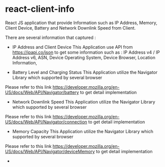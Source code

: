 # react-client-info
React JS application that provide Information such as IP Address, Memory, Client Device, Battery and Network Downlink Speed from Client.

There are several information that captured :

- IP Address and Client Device 
This Application use API from https://ipapi.co/json to get some information such as :
  IP Address v4 / IP Address v6, ASN, Device Operating System, Device Browser, Location Information,  

- Battery Level and Charging Status
This Application utilize the Navigator Library which supported by several browser

Please refer to this link https://developer.mozilla.org/en-US/docs/Web/API/Navigator/battery to get detail implementation

- Network Downlink Speed
This Application utilize the Navigator Library which supported by several browser

Please refer to this link https://developer.mozilla.org/en-US/docs/Web/API/Navigator/connection to get detail implementation

- Memory Capacity
This Application utilize the Navigator Library which supported by several browser

Please refer to this link https://developer.mozilla.org/en-US/docs/Web/API/Navigator/deviceMemory to get detail implementation


- 
